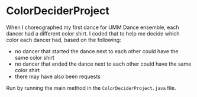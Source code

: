 # ColorDeciderProject

When I choreographed my first dance for UMM Dance ensemble, each dancer had a different color shirt. I coded that to help me decide which color each dancer had, based on the following:
- no dancer that started the dance next to each other could have the same color shirt
- no dancer that ended the dance next to each other could have the same color shirt
- there may have also been requests

Run by running the main method in the `ColorDeciderProject.java` file.
